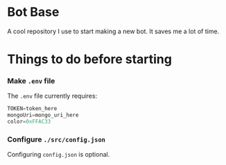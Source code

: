 # Bot Base
A cool repository I use to start making a new bot.
It saves me a lot of time.

# Things to do before starting
### Make `.env` file
The `.env` file currently requires:
```js
TOKEN=token_here
mongoUri=mongo_uri_here
color=0xFFAC33
```

### Configure `./src/config.json`
Configuring `config.json` is optional.
